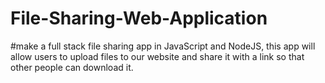 # File-Sharing-Web-Application
#make a full stack file sharing app in JavaScript and NodeJS, this app will allow users to upload files to our website and share it with a link so that other people can download it.
